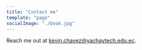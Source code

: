 ```yaml
---
title: "Contact me"
template: "page"
socialImage: "./book.jpg"
---
```


Reach me out at kevin.chavez@yachaytech.edu.ec.